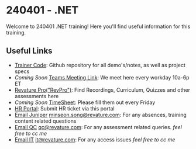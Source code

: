 <head>
  <base target="_blank">
</head>

# 240401 - .NET
Welcome to 240401 .NET training! Here you'll find useful information for this training.

## Useful Links
- [Trainer Code](https://github.com/240401-NET/trainer-code): Github repository for all demo's/notes, as well as project specs
- *Coming Soon* [Teams Meeting Link](): We meet here every workday 10a-6p ET
- [Revature Pro("RevPro")](https://app.revature.com): Find Recordings, Curriculum, Quizzes and other assessments here
- *Coming Soon* [TimeSheet](): Please fill them out every Friday
- [HR Portal](https://help.revature.com/s/): Submit HR ticket via this portal 
- [Email Juniper](mailto:minseon.song@revature.com) minseon.song@revature.com: For any absences, training content related questions
- [Email QC](mailto:qc@revature.com) qc@revature.com: For any assessment related queries. *feel free to cc me*
- [Email IT](mailto:it@revature.com) it@revature.com: For any access issues *feel free to cc me*
